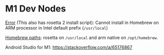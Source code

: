 # M1 Dev Nodes

[Error](https://stackoverflow.com/questions/64963370/error-cannot-install-in-homebrew-on-arm-processor-in-intel-default-prefix-usr#answer-64997047) (This also has rosetta 2 install script): Cannot install in Homebrew on ARM processor in Intel default prefix (`/usr/local`)

[Homebrew paths](https://github.com/Homebrew/discussions/discussions/545#discussioncomment-283289): rosetta on `/usr/local` and arm native on `/opt/homebrew`.

Android Studio for M1: https://stackoverflow.com/a/65176867

